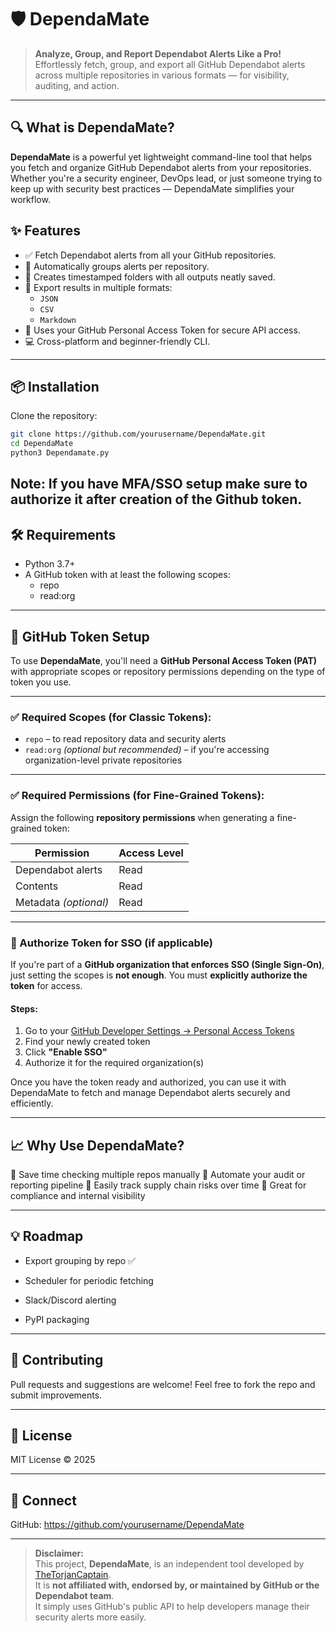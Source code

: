 # 🛡️ DependaMate

> **Analyze, Group, and Report Dependabot Alerts Like a Pro!**  
> Effortlessly fetch, group, and export all GitHub Dependabot alerts across multiple repositories in various formats — for visibility, auditing, and action.

---

## 🔍 What is DependaMate?

**DependaMate** is a powerful yet lightweight command-line tool that helps you fetch and organize GitHub Dependabot alerts from your repositories. Whether you're a security engineer, DevOps lead, or just someone trying to keep up with security best practices — DependaMate simplifies your workflow.

## ✨ Features

- ✅ Fetch Dependabot alerts from all your GitHub repositories.
- 📂 Automatically groups alerts per repository.
- 📁 Creates timestamped folders with all outputs neatly saved.
- 💾 Export results in multiple formats:
  - `JSON`
  - `CSV`
  - `Markdown`
- 🔐 Uses your GitHub Personal Access Token for secure API access.
- 💻 Cross-platform and beginner-friendly CLI.

---

## 📦 Installation

Clone the repository:

```bash
git clone https://github.com/yourusername/DependaMate.git
cd DependaMate
python3 Dependamate.py
```
Note: If you have MFA/SSO setup make sure to authorize it after creation of the Github token.
---

## 🛠 Requirements

- Python 3.7+
- A GitHub token with at least the following scopes:
  - repo
  - read:org

---

## 🔑 GitHub Token Setup

To use **DependaMate**, you'll need a **GitHub Personal Access Token (PAT)** with appropriate scopes or repository permissions depending on the type of token you use.

---

### ✅ Required Scopes (for **Classic Tokens**):
- `repo` – to read repository data and security alerts  
- `read:org` *(optional but recommended)* – if you're accessing organization-level private repositories

---

### ✅ Required Permissions (for **Fine-Grained Tokens**):
Assign the following **repository permissions** when generating a fine-grained token:

| Permission         | Access Level |
|--------------------|--------------|
| Dependabot alerts  | Read         |
| Contents           | Read         |
| Metadata *(optional)* | Read     |

---

### 🔐 Authorize Token for SSO (if applicable)

If you're part of a **GitHub organization that enforces SSO (Single Sign-On)**, just setting the scopes is **not enough**. You must **explicitly authorize the token** for access.

#### Steps:
1. Go to your [GitHub Developer Settings → Personal Access Tokens](https://github.com/settings/tokens)
2. Find your newly created token
3. Click **"Enable SSO"**
4. Authorize it for the required organization(s)

Once you have the token ready and authorized, you can use it with DependaMate to fetch and manage Dependabot alerts securely and efficiently.

 
---

## 📈 Why Use DependaMate?

🔹 Save time checking multiple repos manually
🔹 Automate your audit or reporting pipeline
🔹 Easily track supply chain risks over time
🔹 Great for compliance and internal visibility


---

## 💡 Roadmap

- Export grouping by repo ✅ 

- Scheduler for periodic fetching

- Slack/Discord alerting

- PyPI packaging

---

## 🙌 Contributing

Pull requests and suggestions are welcome! Feel free to fork the repo and submit improvements.

---

## 🧠 License

MIT License © 2025

---

## 🔗 Connect

GitHub: https://github.com/yourusername/DependaMate

---

> **Disclaimer:**  
> This project, **DependaMate**, is an independent tool developed by [TheTorjanCaptain](https://github.com/TheTorjanCaptain).  
> It is **not affiliated with, endorsed by, or maintained by GitHub or the Dependabot team**.  
> It simply uses GitHub's public API to help developers manage their security alerts more easily.


